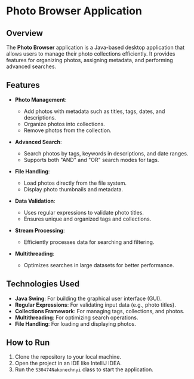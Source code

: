 # Photo Browser Application

## Overview
The **Photo Browser** application is a Java-based desktop application that allows users to manage their photo collections efficiently. It provides features for organizing photos, assigning metadata, and performing advanced searches.

## Features
- **Photo Management**: 
  - Add photos with metadata such as titles, tags, dates, and descriptions.
  - Organize photos into collections.
  - Remove photos from the collection.

- **Advanced Search**:
  - Search photos by tags, keywords in descriptions, and date ranges.
  - Supports both "AND" and "OR" search modes for tags.

- **File Handling**:
  - Load photos directly from the file system.
  - Display photo thumbnails and metadata.

- **Data Validation**:
  - Uses regular expressions to validate photo titles.
  - Ensures unique and organized tags and collections.

- **Stream Processing**:
  - Efficiently processes data for searching and filtering.

- **Multithreading**:
  - Optimizes searches in large datasets for better performance.

## Technologies Used
- **Java Swing**: For building the graphical user interface (GUI).
- **Regular Expressions**: For validating input data (e.g., photo titles).
- **Collections Framework**: For managing tags, collections, and photos.
- **Multithreading**: For optimizing search operations.
- **File Handling**: For loading and displaying photos.

## How to Run
1. Clone the repository to your local machine.
2. Open the project in an IDE like IntelliJ IDEA.
3. Run the `S30474Nakonechnyi` class to start the application.
